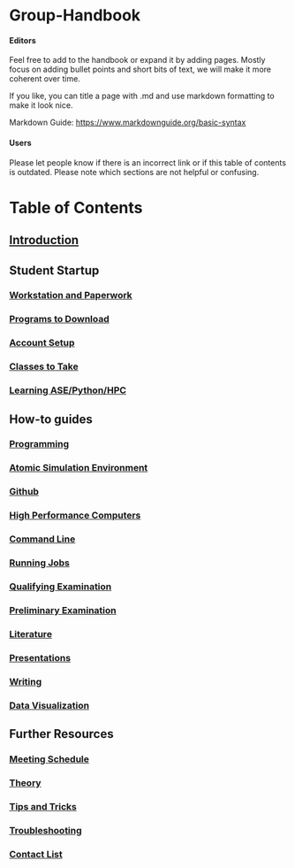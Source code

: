 # Group-Handbook

#### Editors
Feel free to add to the handbook or expand it by adding pages.
Mostly focus on adding bullet points and short bits of text, we will make it more coherent over time.

If you like, you can title a page with .md and use markdown formatting to make it look nice.

Markdown Guide: https://www.markdownguide.org/basic-syntax

#### Users
Please let people know if there is an incorrect link or if this table of contents is outdated. Please note which sections are not helpful or confusing.

# Table of Contents

## [Introduction](https://github.com/sjholton/test_pages2/blob/master/Introduction.html)

## Student Startup

### [Workstation and Paperwork](https://github.com/kul-group/Group-Handbook/blob/master/Workstation%20and%20Paperwork.md#workstation-and-paperwork)

### [Programs to Download](https://github.com/kul-group/Group-Handbook/blob/master/Programs%20to%20Download.md#programs-to-downloadmd)

### [Account Setup](https://github.com/kul-group/Group-Handbook/blob/master/Account%20Setup.md#account-setup)

### [Classes to Take](https://github.com/kul-group/Group-Handbook/blob/master/Classes%20to%20Take%20.md#classes-to-take)

### [Learning ASE/Python/HPC](https://github.com/kul-group/Group-Handbook/blob/master/Learning%20ASE-Python-HPC.md#learning-asepythonhpc)

## How-to guides

### [Programming](https://github.com/kul-group/Group-Handbook/blob/master/Programming.md#programming)

### [Atomic Simulation Environment](https://github.com/kul-group/Group-Handbook/blob/master/Atomic%20Simulation%20Environment.md#atomic-simulation-environment)

### [Github](https://github.com/kul-group/Group-Handbook/blob/master/Github.md#github)

### [High Performance Computers](https://github.com/kul-group/Group-Handbook/blob/master/High%20Performance%20Computers.md#high-performance-computers)

### [Command Line](https://github.com/kul-group/Group-Handbook/blob/master/Command%20Line.md#command-line)

### [Running Jobs](https://github.com/kul-group/Group-Handbook/blob/master/Running%20Jobs%20.md#chapter-contents)

### [Qualifying Examination](https://github.com/kul-group/Group-Handbook/blob/master/Qualifying%20Examination.md#qualifying-examination)

### [Preliminary Examination](https://github.com/kul-group/Group-Handbook/blob/master/Preliminary%20Examination.md#preliminary-examination)

### [Literature](https://github.com/kul-group/Group-Handbook/blob/master/Literature.md#literature)

### [Presentations](https://github.com/kul-group/Group-Handbook/blob/master/Presentations.md#presentations)

### [Writing](https://github.com/kul-group/Group-Handbook/blob/master/Writing.md#writing)

### [Data Visualization](https://github.com/kul-group/Group-Handbook/blob/master/Data%20Visualization.md#data-visualization)

## Further Resources

### [Meeting Schedule](https://github.com/kul-group/Group-Handbook/blob/master/Meeting%20Schedule.md#meeting-schedule)

### [Theory](https://github.com/kul-group/Group-Handbook/blob/master/Theory.md#theory)

### [Tips and Tricks](https://github.com/kul-group/Group-Handbook/blob/master/Tips%20and%20Tricks%20.md#tips)

### [Troubleshooting](https://github.com/kul-group/Group-Handbook/blob/master/Troubleshooting.md#troubleshooting)

### [Contact List](https://github.com/kul-group/Group-Handbook/blob/master/Contact%20List.md#contact-list)
